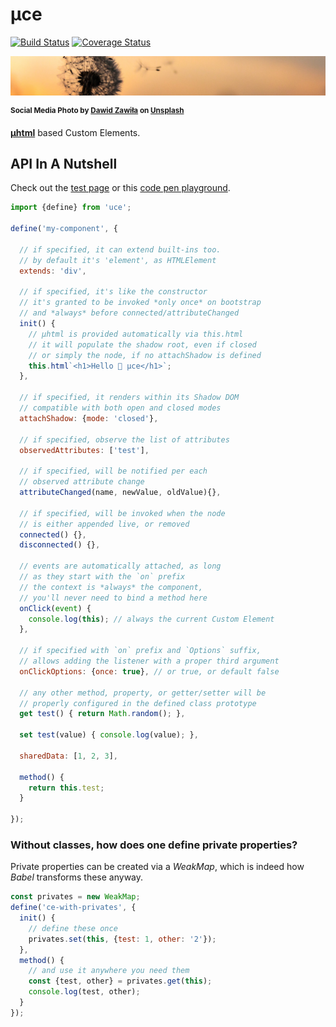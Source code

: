 # µce

[![Build Status](https://travis-ci.com/WebReflection/uce.svg?branch=master)](https://travis-ci.com/WebReflection/uce) [![Coverage Status](https://coveralls.io/repos/github/WebReflection/uce/badge.svg?branch=master)](https://coveralls.io/github/WebReflection/uce?branch=master)

![windflower](./uce-head.jpg)

<sup>**Social Media Photo by [Dawid Zawiła](https://unsplash.com/@davealmine) on [Unsplash](https://unsplash.com/)**</sup>

**[µhtml](https://github.com/WebReflection/uhtml#readme)** based Custom Elements.


## API In A Nutshell

Check out the [test page](https://webreflection.github.io/uce/test/) or this [code pen playground](https://codepen.io/WebReflection/pen/MWwJpWx?editors=0010).

```js
import {define} from 'uce';

define('my-component', {

  // if specified, it can extend built-ins too.
  // by default it's 'element', as HTMLElement
  extends: 'div',

  // if specified, it's like the constructor
  // it's granted to be invoked *only once* on bootstrap
  // and *always* before connected/attributeChanged
  init() {
    // µhtml is provided automatically via this.html
    // it will populate the shadow root, even if closed
    // or simply the node, if no attachShadow is defined
    this.html`<h1>Hello 👋 µce</h1>`;
  },

  // if specified, it renders within its Shadow DOM
  // compatible with both open and closed modes
  attachShadow: {mode: 'closed'},

  // if specified, observe the list of attributes
  observedAttributes: ['test'],

  // if specified, will be notified per each
  // observed attribute change
  attributeChanged(name, newValue, oldValue){},

  // if specified, will be invoked when the node
  // is either appended live, or removed
  connected() {},
  disconnected() {},

  // events are automatically attached, as long
  // as they start with the `on` prefix
  // the context is *always* the component,
  // you'll never need to bind a method here
  onClick(event) {
    console.log(this); // always the current Custom Element
  },

  // if specified with `on` prefix and `Options` suffix,
  // allows adding the listener with a proper third argument
  onClickOptions: {once: true}, // or true, or default false

  // any other method, property, or getter/setter will be
  // properly configured in the defined class prototype
  get test() { return Math.random(); },

  set test(value) { console.log(value); },

  sharedData: [1, 2, 3],

  method() {
    return this.test;
  }

});
```

### Without classes, how does one define private properties?

Private properties can be created via a _WeakMap_, which is indeed how _Babel_ transforms these anyway.

```js
const privates = new WeakMap;
define('ce-with-privates', {
  init() {
    // define these once
    privates.set(this, {test: 1, other: '2'});
  },
  method() {
    // and use it anywhere you need them
    const {test, other} = privates.get(this);
    console.log(test, other);
  }
});
```

